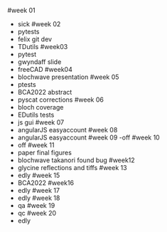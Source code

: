 #week 01
- sick
#week 02
- pytests
- felix git dev
- TDutils
#week03
- pytest
- gwyndaff slide
- freeCAD
#week04
- blochwave presentation
#week 05
- ptests
- BCA2022 abstract
- pyscat corrections
#week 06
- bloch coverage
- EDutils tests
- js gui
#week 07
- angularJS easyaccount
#week 08
- angularJS easyaccount
#week 09
-off
#week 10
- off
#week 11
- paper final figures
- blochwave takanori found bug
#week12
- glycine reflections and tiffs
#week 13
- edly
#week 15
- BCA2022
#week16
- edly
#week 17
- edly
#week 18
- qa
#week 19
- qc
#week 20
- edly
